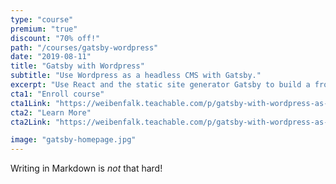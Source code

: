 ```yaml
---
type: "course"
premium: "true"
discount: "70% off!"
path: "/courses/gatsby-wordpress"
date: "2019-08-11"
title: "Gatsby with Wordpress"
subtitle: "Use Wordpress as a headless CMS with Gatsby."
excerpt: "Use React and the static site generator Gatsby to build a front end for a Wordpress site."
cta1: "Enroll course"
cta1Link: "https://weibenfalk.teachable.com/p/gatsby-with-wordpress-as-a-headless-cms/?coupon_code=WEIBEN-70"
cta2: "Learn More"
cta2Link: "https://weibenfalk.teachable.com/p/gatsby-with-wordpress-as-a-headless-cms/?coupon_code=WEIBEN-70"

image: "gatsby-homepage.jpg"
---
```

Writing in Markdown is _not_ that hard!

